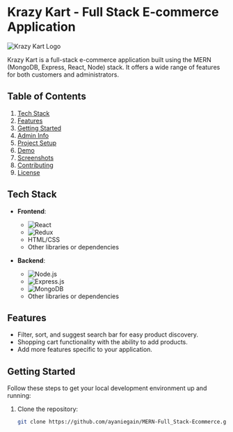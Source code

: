 # Krazy Kart - Full Stack E-commerce Application

![Krazy Kart Logo](insert-image-url-here)

Krazy Kart is a full-stack e-commerce application built using the MERN (MongoDB, Express, React, Node) stack. It offers a wide range of features for both customers and administrators.

## Table of Contents
1. [Tech Stack](#tech-stack)
2. [Features](#features)
3. [Getting Started](#getting-started)
4. [Admin Info](#admin-info)
5. [Project Setup](#project-setup)
6. [Demo](#demo)
7. [Screenshots](#screenshots)
8. [Contributing](#contributing)
9. [License](#license)

## Tech Stack
- **Frontend**:
  - ![React](https://img.shields.io/badge/Frontend-React-blue?style=flat&logo=react)
  - ![Redux](https://img.shields.io/badge/State%20Management-Redux-blue?style=flat&logo=redux)
  - HTML/CSS
  - Other libraries or dependencies

- **Backend**:
  - ![Node.js](https://img.shields.io/badge/Backend-Node.js-green?style=flat&logo=node.js)
  - ![Express.js](https://img.shields.io/badge/Server-Express.js-green?style=flat&logo=express)
  - ![MongoDB](https://img.shields.io/badge/Database-MongoDB-green?style=flat&logo=mongodb)
  - Other libraries or dependencies

## Features
- Filter, sort, and suggest search bar for easy product discovery.
- Shopping cart functionality with the ability to add products.
- Add more features specific to your application.

## Getting Started
Follow these steps to get your local development environment up and running:

1. Clone the repository:
   ```bash
   git clone https://github.com/ayaniegain/MERN-Full_Stack-Ecommerce.git

